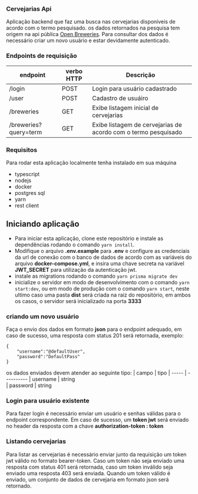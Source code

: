 ### Cervejarias Api

Aplicação backend que faz uma busca nas cervejarias disponíveis de acordo com o termo pesquisado. os dados retornados na pesquisa tem origem na api pública <a href="https://www.openbrewerydb.org/">Open Breweries</a>. Para consultar dos dados é necessário criar um novo usuário e estar devidamente autenticado.

### Endpoints de requisição

| endpoint              | verbo HTTP | Descrição                                                      |
| --------------------- | ---------- | -------------------------------------------------------------- |
| /login                | POST       | Login para usuário cadastrado                                  |
| /user                 | POST       | Cadastro de usuáiro                                            |
| /breweries            | GET        | Exibe listagem inicial de cervejarias                          |
| /breweries?query=term | GET        | Exibe listagem de cervejarias de acordo com o termo pesquisado |

### Requisitos

Para rodar esta aplicação localmente tenha instalado em sua máquina

- typescript
- nodejs
- docker
- postgres sql
- yarn
- rest client

## Iniciando aplicação

- Para iniciar esta aplicação, clone este repositório e instale as dependências rodando o comando `yarn install`.
- Modifique o arquivo **.env.example** para **.env** e configure as credenciais da url de conexão com o banco de dados de acordo com as variáveis do arquivo **docker-compose.yml**, e insira uma chave secreta na variável **JWT_SECRET** para utilização da autenticação jwt.
- instale as migrations rodando o comando `yarn prisma migrate dev`
- inicialize o servidor em modo de desenvolvimento com o comando `yarn start:dev`, ou em modo de produção com o comando `yarn start`, neste ultimo caso uma pasta **dist** será criada na raiz do repositório, em ambos os casos, o servidor será inicializado na porta **3333**

### criando um novo usuário

Faça o envio dos dados em formato **json** para o endpoint adequado, em caso de sucesso, uma resposta com status 201 será retornada, exemplo:

```
{
	"username":"@defaultUser",
	"password":"DefaultPass"
}
```

os dados enviados devem atender ao seguinte tipo:
| campo | tipo
| ----- | ----------
| username | string  
| password | string

### Login para usuário existente

Para fazer login é necessário enviar um usuário e senhas válidas para o endpoint correspondente. Em caso de sucesso, um **token jwt** será enviado no header da resposta com a chave **authorization-token : token**

### Listando cervejarias

Para listar as cervejarias é necessário enviar junto da requisição um token jwt válido no formato bearer-token. Caso um token não seja enviado uma resposta com status 401 será retornada, caso um token inválido seja enviado uma resposta 403 será enviada.
Quando um token válido é enviado, um conjunto de dados de cervejaria em formato json será retornado.
